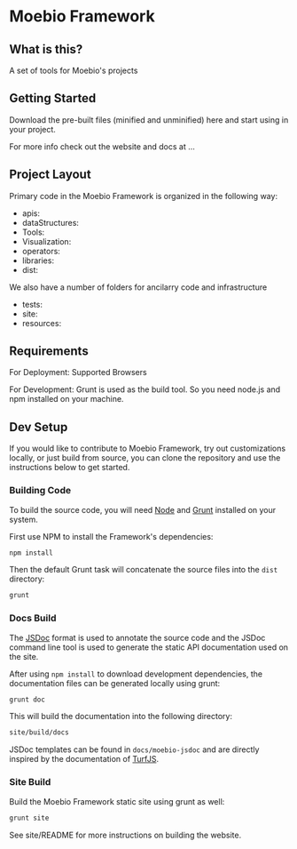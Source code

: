 # Moebio Framework

## What is this?

A set of tools for Moebio's projects

## Getting Started

Download the pre-built files (minified and unminified) here and start using in your project.

For more info check out the website and docs at ...

## Project Layout

Primary code in the Moebio Framework is organized in the following way:

  * apis:
  * dataStructures:
  * Tools:
  * Visualization:
  * operators:
  * libraries:
  * dist:


We also have a number of folders for ancilarry code and infrastructure

  * tests:
  * site:
  * resources:



## Requirements

For Deployment: Supported Browsers

For Development: Grunt is used as the build tool. So you need node.js and npm installed on your machine.

## Dev Setup

If you would like to contribute to Moebio Framework, try out customizations locally, or just build from source, you can clone the repository and use the instructions below to get started.

### Building Code

To build the source code, you will need [Node](https://nodejs.org/) and [Grunt](http://gruntjs.com/) installed on your system.

First use NPM to install the Framework's dependencies:

```bash
npm install
```

Then the default Grunt task will concatenate the source files into the `dist` directory:

```bash
grunt
```


### Docs Build

The [JSDoc](http://usejsdoc.org/) format is used to annotate the source code and the JSDoc command line tool is used to generate the static API documentation used on the site.

After using `npm install` to download development dependencies, the documentation files can be generated locally using grunt:

```bash
grunt doc
```

This will build the documentation into the following directory:

```bash
site/build/docs
```

JSDoc templates can be found in `docs/moebio-jsdoc` and are directly inspired by the documentation of [TurfJS](http://turfjs.org/).

### Site Build

Build the Moebio Framework static site using grunt as well:

```bash
grunt site
```

See site/README for more instructions on building the website.
